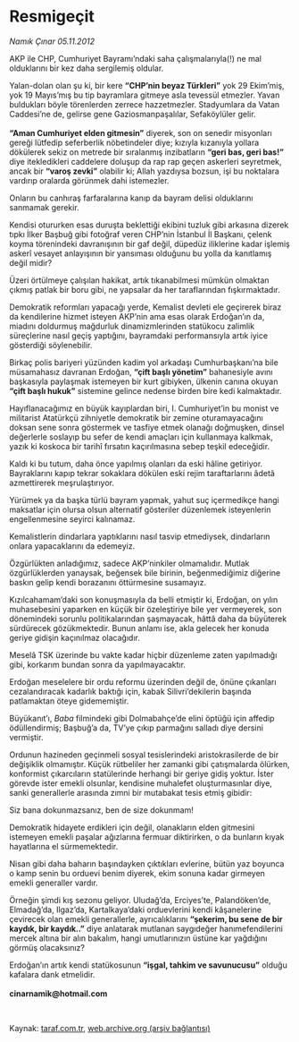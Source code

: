 # Resmigeçit

*Namık Çınar 05.11.2012*

<div class="yazi"><p>AKP ile CHP, Cumhuriyet Bayramı’ndaki saha çalışmalarıyla(!) ne mal olduklarını bir kez daha sergilemiş oldular.</p>
<p>Yalan-dolan olan şu ki, bir kere <b>“CHP’nin beyaz Türkleri”</b> yok 29 Ekim’miş, yok 19 Mayıs’mış bu tip bayramlara gitmeye asla tevessül etmezler. Yavan buldukları böyle törenlerden zerrece hazzetmezler. Stadyumlara da Vatan Caddesi’ne de, gelirse gene Gaziosmanpaşalılar, Sefaköylüler gelir.<br/><br/><b>“Aman Cumhuriyet elden gitmesin”</b> diyerek, son on senedir misyonları gereği lütfedip seferberlik nöbetindeler diye; kızıyla kızanıyla yollara dökülerek sekiz on metrede bir sıralanmış inzibatların <b>“geri bas, geri bas!”</b> diye itekledikleri caddelere doluşup da rap rap geçen askerleri seyretmek, ancak bir <b>“varoş zevki”</b> olabilir ki; Allah yazdıysa bozsun, işi bu noktalara vardırıp oralarda görünmek dahi istemezler.</p>
<p>Onların bu canhıraş farfaralarına kanıp da bayram delisi olduklarını sanmamak gerekir.</p>
<p>Kendisi otururken esas duruşta beklettiği ekibini tuzluk gibi arkasına dizerek tıpkı İlker Başbuğ gibi fotoğraf veren CHP’nin İstanbul İl Başkanı, çelenk koyma törenindeki davranışının bir gaf değil, düpedüz iliklerine kadar işlemiş askerî vesayet anlayışının bir yansıması olduğunu bu yolla da kanıtlamış değil midir?</p>
<p>Üzeri örtülmeye çalışılan hakikat, artık tıkanabilmesi mümkün olmaktan çıkmış patlak bir boru gibi, ne yapsalar da her taraflarından fışkırmaktadır.</p>
<p>Demokratik reformları yapacağı yerde, Kemalist devleti ele geçirerek biraz da kendilerine hizmet isteyen AKP’nin ama esas olarak Erdoğan’ın da, miadını doldurmuş mağdurluk dinamizmlerinden statükocu zalimlik süreçlerine nasıl geçiş yaptığını, bayramdaki performansıyla artık iyice gösterdiği söylenebilir.</p>
<p>Birkaç polis bariyeri yüzünden kadim yol arkadaşı Cumhurbaşkanı’na bile müsamahasız davranan Erdoğan, <b>“çift başlı yönetim”</b> bahanesiyle avını başkasıyla paylaşmak istemeyen bir kurt gibiyken, ülkenin canına okuyan <b>“çift başlı hukuk”</b> sistemine gelince nedense birden bire kedi kalmaktadır.</p>
<p>Hayıflanacağımız en büyük kayıplardan biri, I. Cumhuriyet’in bu monist ve militarist Atatürkçü zihniyetle demokratik bir zemine oturamayacağını doksan sene sonra göstermek ve tasfiye etmek olanağı doğmuşken, dinsel değerlerle soslayıp bu sefer de kendi amaçları için kullanmaya kalkmak, yazık ki koskoca bir tarihî fırsatın kaçırılmasına sebep teşkil edeceğidir.</p>
<p>Kaldı ki bu tutum, daha önce yapılmış olanları da eski hâline getiriyor. Bayraklarını kapıp tekrar sokaklara dökülen eski rejim taraftarlarını âdetâ azmettirerek meşrulaştırıyor.</p>
<p>Yürümek ya da başka türlü bayram yapmak, yahut suç içermedikçe hangi maksatlar için olursa olsun alternatif gösteriler düzenlemek isteyenlerin engellenmesine seyirci kalınamaz.</p>
<p>Kemalistlerin dindarlara yaptıklarını nasıl tasvip etmediysek, dindarların onlara yapacaklarını da edemeyiz.</p>
<p>Özgürlükten anladığımız, sadece AKP’ninkiler olmamalıdır. Mutlak özgürlüklerden yanaysak, beğensek bile birinin, beğenmediğimiz diğerine baskın gelip kendi borazanını öttürmesine susamayız.</p>
<p>Kızılcahamam’daki son konuşmasıyla da belli etmiştir ki, Erdoğan, on yılın muhasebesini yaparken en küçük bir özeleştiriye bile yer vermeyerek, son dönemindeki sorunlu politikalarından şaşmayacak, hâttâ daha da büyüterek sürdürecek gözükmektedir. Bunun anlamı ise, akla gelecek her konuda geriye gidişin kaçınılmaz olacağıdır.</p>
<p>Meselâ TSK üzerinde bu vakte kadar hiçbir düzenleme zaten yapılmadığı gibi, korkarım bundan sonra da yapılmayacaktır.</p>
<p>Erdoğan meselelere bir ordu reformu üzerinden değil de, önüne çıkanları cezalandıracak kadarlık baktığı için, kabak Silivri’dekilerin başında patlamaktan öteye gidememiştir.</p>
<p>Büyükanıt’ı, <i>Baba</i> filmindeki gibi Dolmabahçe’de elini öptüğü için affedip ödüllendirmiş; Başbuğ’a da, TV’ye çıkıp parmağını salladı diye dersini vermiştir.</p>
<p>Ordunun hazineden geçinmeli sosyal tesislerindeki aristokrasilerde de bir değişiklik olmamıştır. Küçük rütbeliler her zamanki gibi çatışmalarda ölürken, konformist çıkarcıların statülerinde herhangi bir geriye gidiş yoktur. İster görevde ister emekli olsunlar, kendisine muhalefet oluşturmasınlar diye, sanki generallerle arasında zımni bir mutabakat tesis etmiş gibidir:</p>
<p>Siz bana dokunmazsanız, ben de size dokunmam!</p>
<p>Demokratik hidayete erdikleri için değil, olanakların elden gitmesini istemeyen emekli paşalar ağızlarına fermuar diktirirken, o da bunların kıyak hayatlarına el sürmemektedir.</p>
<p>Nisan gibi daha baharın başındayken çıktıkları evlerine, bütün yaz boyunca o kamp senin bu orduevi benim diyerek, ekim sonuna kadar girmeyen emekli generaller vardır.</p>
<p>Örneğin şimdi kış sezonu geliyor. Uludağ’da, Erciyes’te, Palandöken’de, Elmadağ’da, Ilgaz’da, Kartalkaya’daki orduevlerini kendi kâşanelerine çevirecek olan emekli generallerle, ayrıcalıklarını <b>“şekerim, bu sene de bir kaydık, bir kaydık..”</b> diye anlatarak mutlanan saygıdeğer hanımefendilerini mercek altına bir alın bakalım, hangi umutlarınızın üstüne kar yağdığını görmüş olacaksınız?</p>
<p>Erdoğan’ın artık kendi statükosunun <b>“işgal, tahkim ve savunucusu”</b> olduğu kafalara dank etmelidir. <br/><br/><b>cinarnamik@hotmail.com</b></p>
<p> </p>
</div>

Kaynak: [taraf.com.tr](http://www.taraf.com.tr/namik-cinar/makale-resmigecit.htm), [web.archive.org (arşiv bağlantısı)](http://web.archive.org/web/20131107111231/http://www.taraf.com.tr/namik-cinar/makale-resmigecit.htm)

